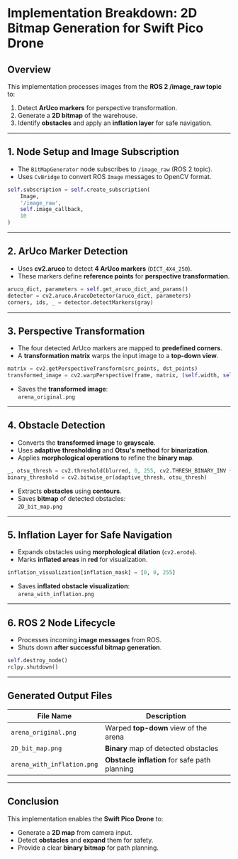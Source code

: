 # Implementation Breakdown: 2D Bitmap Generation for Swift Pico Drone 

## Overview
This implementation processes images from the **ROS 2 /image_raw topic** to:
1. Detect **ArUco markers** for perspective transformation.
2. Generate a **2D bitmap** of the warehouse.
3. Identify **obstacles** and apply an **inflation layer** for safe navigation.

---

## 1. Node Setup and Image Subscription
- The `BitMapGenerator` node subscribes to `/image_raw` (ROS 2 topic).
- Uses `CvBridge` to convert ROS `Image` messages to OpenCV format.

```python
self.subscription = self.create_subscription(
    Image,
    '/image_raw',
    self.image_callback,
    10
)
```

---

## 2. ArUco Marker Detection
- Uses **cv2.aruco** to detect **4 ArUco markers** (`DICT_4X4_250`).
- These markers define **reference points** for **perspective transformation**.

```python
aruco_dict, parameters = self.get_aruco_dict_and_params()
detector = cv2.aruco.ArucoDetector(aruco_dict, parameters)
corners, ids, _ = detector.detectMarkers(gray)
```

---

## 3. Perspective Transformation
- The four detected ArUco markers are mapped to **predefined corners**.
- A **transformation matrix** warps the input image to a **top-down view**.

```python
matrix = cv2.getPerspectiveTransform(src_points, dst_points)
transformed_image = cv2.warpPerspective(frame, matrix, (self.width, self.height))
```

- Saves the **transformed image**:  
   `arena_original.png`

---

## 4. Obstacle Detection 
- Converts the **transformed image** to **grayscale**.
- Uses **adaptive thresholding** and **Otsu's method** for **binarization**.
- Applies **morphological operations** to refine the **binary map**.

```python
_, otsu_thresh = cv2.threshold(blurred, 0, 255, cv2.THRESH_BINARY_INV + cv2.THRESH_OTSU)
binary_threshold = cv2.bitwise_or(adaptive_thresh, otsu_thresh)
```

- Extracts **obstacles** using **contours**.
- Saves **bitmap** of detected obstacles:  
   `2D_bit_map.png`

---

## 5. Inflation Layer for Safe Navigation 
- Expands obstacles using **morphological dilation** (`cv2.erode`).
- Marks **inflated areas** in **red** for visualization.

```python
inflation_visualization[inflation_mask] = [0, 0, 255]
```

- Saves **inflated obstacle visualization**:  
   `arena_with_inflation.png`

---

## 6. ROS 2 Node Lifecycle 
- Processes incoming **image messages** from ROS.
- Shuts down **after successful bitmap generation**.

```python
self.destroy_node()
rclpy.shutdown()
```

---

## Generated Output Files 
| File Name                | Description                          |
|--------------------------|--------------------------------------|
| `arena_original.png`     | Warped **top-down** view of the arena |
| `2D_bit_map.png`         | **Binary** map of detected obstacles |
| `arena_with_inflation.png` | **Obstacle inflation** for safe path planning |

---

## Conclusion 
This implementation enables the **Swift Pico Drone** to:
- Generate a **2D map** from camera input.
- Detect **obstacles** and **expand** them for safety.
- Provide a clear **binary bitmap** for path planning.

